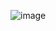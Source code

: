 ![image](https://user-images.githubusercontent.com/63789702/187470773-ee72ae19-402d-499a-8b22-bfdc98c91527.png)
